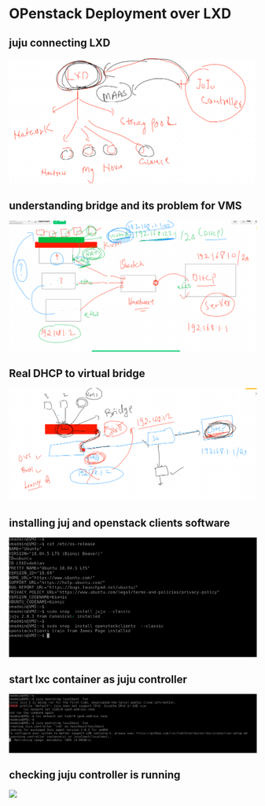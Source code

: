 # OPenstack Deployment over LXD 

## juju connecting LXD 

<img src="jujutolxd.png">

## understanding bridge and its problem for VMS 

<img src="bridge.png">

## Real DHCP to  virtual bridge

<img src="mybr0.png">

## installing juj and openstack clients software

<img src="jujuopenstack.png">

## start lxc container as juju controller

<img src="jujucontroller.png">

## checking juju controller is running 

<img src="jujucheck.png">

